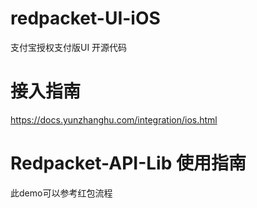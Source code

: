 # redpacket-UI-iOS
支付宝授权支付版UI 开源代码


# 接入指南
https://docs.yunzhanghu.com/integration/ios.html

# Redpacket-API-Lib 使用指南



此demo可以参考红包流程
